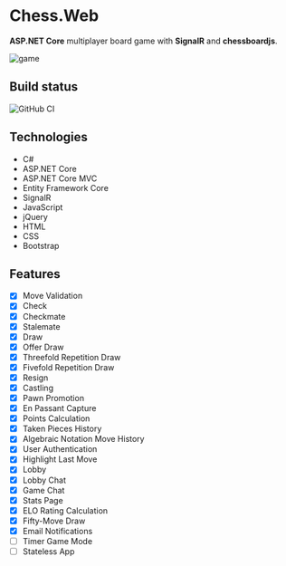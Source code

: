 # Chess.Web

**ASP.NET Core** multiplayer board game with **SignalR** and **chessboardjs**.

![game](src/Web/Chess.Web/wwwroot/img/ezgif.com-gif-maker.gif)

## Build status

![GitHub CI](https://github.com/psp87/Chess/actions/workflows/master_chess-bg/badge.svg)

## Technologies

* C#
* ASP.NET Core
* ASP.NET Core MVC
* Entity Framework Core
* SignalR
* JavaScript
* jQuery
* HTML
* CSS
* Bootstrap

## Features

- [x] Move Validation
- [x] Check
- [x] Checkmate
- [x] Stalemate
- [x] Draw
- [x] Offer Draw
- [x] Threefold Repetition Draw
- [x] Fivefold Repetition Draw
- [x] Resign
- [x] Castling
- [x] Pawn Promotion
- [x] En Passant Capture
- [x] Points Calculation
- [x] Taken Pieces History
- [x] Algebraic Notation Move History
- [x] User Authentication
- [x] Highlight Last Move
- [x] Lobby
- [x] Lobby Chat
- [x] Game Chat
- [x] Stats Page
- [x] ELO Rating Calculation
- [x] Fifty-Move Draw
- [x] Email Notifications
- [ ] Timer Game Mode
- [ ] Stateless App
